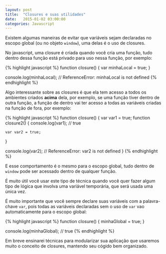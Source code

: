 ```yaml
---
layout: post
title:  "Closures e suas utilidades"
date:   2015-01-02 03:00:00
categories: Javascript
---
```


Existem algumas maneiras de evitar que variáveis sejam declaradas no escopo global (ou no objeto `window`), uma delas é o uso de closures.

No javascript, uma closure é criada quando você cria uma função, tudo dentro dessa função está privado para uso nessa função, por exemplo:

{% highlight javascript %}
function closure() {
  var minhaLocal = true;
}

console.log(minhaLocal); // ReferenceError: minhaLocal is not defined
{% endhighlight %}

Algo interessante sobre as closures é que ela tem acesso a todos os ambientes criados **acima** dela, por exemplo, se uma função tiver dentro de outra função, a função de dentro vai ter acesso a todas as variáveis criadas na função de fora, por exemplo:

{% highlight javascript %}
function closure() {
  var var1 = true;
  function closure2() {
    console.log(var1); // true

    var var2 = true;
  }

  console.log(var2); // ReferenceError: var2 is not defined
}
{% endhighlight %}

E esse comportamento é o mesmo para o escopo global, tudo dentro de `window` pode ser acessado dentro de qualquer função.

É muito útil você usar este tipo de técnica quando você quer fazer algum tipo de lógica que involva uma variável temporária, que será usada uma única vez.

É muito importante que você sempre declare suas variáveis com a palavra-chave `var`, pois todas as variáveis declaradas sem o uso de `var` vao automaticamente para o escopo global:

{% highlight javascript %}
function closure() {
  minhaGlobal = true;
}

console.log(minhaGlobal); // true
{% endhighlight %}

Em breve ensinarei técnicas para modularizar sua aplicação que usaremos muito o conceito de closures, mantendo seu cógido bem organizado.
